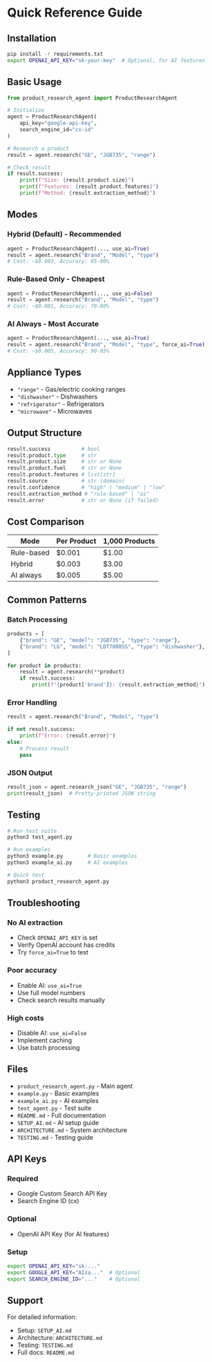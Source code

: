 # Quick Reference Guide

## Installation

```bash
pip install -r requirements.txt
export OPENAI_API_KEY="sk-your-key"  # Optional, for AI features
```

## Basic Usage

```python
from product_research_agent import ProductResearchAgent

# Initialize
agent = ProductResearchAgent(
    api_key="google-api-key",
    search_engine_id="cx-id"
)

# Research a product
result = agent.research("GE", "JGB735", "range")

# Check result
if result.success:
    print(f"Size: {result.product.size}")
    print(f"Features: {result.product.features}")
    print(f"Method: {result.extraction_method}")
```

## Modes

### Hybrid (Default) - Recommended
```python
agent = ProductResearchAgent(..., use_ai=True)
result = agent.research("Brand", "Model", "type")
# Cost: ~$0.003, Accuracy: 85-90%
```

### Rule-Based Only - Cheapest
```python
agent = ProductResearchAgent(..., use_ai=False)
result = agent.research("Brand", "Model", "type")
# Cost: ~$0.001, Accuracy: 70-80%
```

### AI Always - Most Accurate
```python
agent = ProductResearchAgent(..., use_ai=True)
result = agent.research("Brand", "Model", "type", force_ai=True)
# Cost: ~$0.005, Accuracy: 90-95%
```

## Appliance Types

- `"range"` - Gas/electric cooking ranges
- `"dishwasher"` - Dishwashers
- `"refrigerator"` - Refrigerators
- `"microwave"` - Microwaves

## Output Structure

```python
result.success          # bool
result.product.type     # str
result.product.size     # str or None
result.product.fuel     # str or None
result.product.features # list[str]
result.source           # str (domain)
result.confidence       # "high" | "medium" | "low"
result.extraction_method # "rule-based" | "ai"
result.error            # str or None (if failed)
```

## Cost Comparison

| Mode | Per Product | 1,000 Products |
|------|------------|----------------|
| Rule-based | $0.001 | $1.00 |
| Hybrid | $0.003 | $3.00 |
| AI always | $0.005 | $5.00 |

## Common Patterns

### Batch Processing
```python
products = [
    {"brand": "GE", "model": "JGB735", "type": "range"},
    {"brand": "LG", "model": "LDT7808SS", "type": "dishwasher"},
]

for product in products:
    result = agent.research(**product)
    if result.success:
        print(f"{product['brand']}: {result.extraction_method}")
```

### Error Handling
```python
result = agent.research("Brand", "Model", "type")

if not result.success:
    print(f"Error: {result.error}")
else:
    # Process result
    pass
```

### JSON Output
```python
result_json = agent.research_json("GE", "JGB735", "range")
print(result_json)  # Pretty-printed JSON string
```

## Testing

```bash
# Run test suite
python3 test_agent.py

# Run examples
python3 example.py        # Basic examples
python3 example_ai.py     # AI examples

# Quick test
python3 product_research_agent.py
```

## Troubleshooting

### No AI extraction
- Check `OPENAI_API_KEY` is set
- Verify OpenAI account has credits
- Try `force_ai=True` to test

### Poor accuracy
- Enable AI: `use_ai=True`
- Use full model numbers
- Check search results manually

### High costs
- Disable AI: `use_ai=False`
- Implement caching
- Use batch processing

## Files

- `product_research_agent.py` - Main agent
- `example.py` - Basic examples
- `example_ai.py` - AI examples
- `test_agent.py` - Test suite
- `README.md` - Full documentation
- `SETUP_AI.md` - AI setup guide
- `ARCHITECTURE.md` - System architecture
- `TESTING.md` - Testing guide

## API Keys

### Required
- Google Custom Search API Key
- Search Engine ID (cx)

### Optional
- OpenAI API Key (for AI features)

### Setup
```bash
export OPENAI_API_KEY="sk-..."
export GOOGLE_API_KEY="AIza..."  # Optional
export SEARCH_ENGINE_ID="..."    # Optional
```

## Support

For detailed information:
- Setup: `SETUP_AI.md`
- Architecture: `ARCHITECTURE.md`
- Testing: `TESTING.md`
- Full docs: `README.md`
